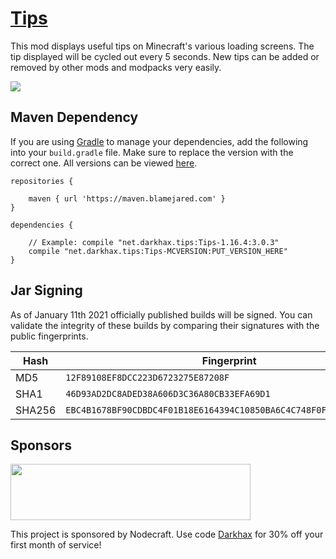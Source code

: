 # [Tips]()

This mod displays useful tips on Minecraft's various loading screens. The tip displayed will be cycled out every 5 seconds. New tips can be added or removed by other mods and modpacks very easily.

![](https://media.forgecdn.net/attachments/314/828/tip_screenshot_1.png)

## Maven Dependency
If you are using [Gradle](https://gradle.org) to manage your dependencies, add the following into your `build.gradle` file. Make sure to replace the version with the correct one. All versions can be viewed [here](https://maven.mcmoddev.com/net/darkhax/openloader/).
```
repositories {

    maven { url 'https://maven.blamejared.com' }
}

dependencies {

    // Example: compile "net.darkhax.tips:Tips-1.16.4:3.0.3"
    compile "net.darkhax.tips:Tips-MCVERSION:PUT_VERSION_HERE"
}
```

## Jar Signing

As of January 11th 2021 officially published builds will be signed. You can validate the integrity of these builds by comparing their signatures with the public fingerprints.

| Hash   | Fingerprint                                                        |
|--------|--------------------------------------------------------------------|
| MD5    | `12F89108EF8DCC223D6723275E87208F`                                 |
| SHA1   | `46D93AD2DC8ADED38A606D3C36A80CB33EFA69D1`                         |
| SHA256 | `EBC4B1678BF90CDBDC4F01B18E6164394C10850BA6C4C748F0FA95F2CB083AE5` |

## Sponsors
<img src="https://nodecraft.com/assets/images/logo-dark.png" width="384" height="90">

This project is sponsored by Nodecraft. Use code [Darkhax](https://nodecraft.com/r/darkhax) for 30% off your first month of service!